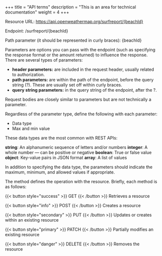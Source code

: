 +++
title = "API terms"
description = "This is an area for technical documentation"
weight = 4
+++

Resource URL: https://api.openweathermap.org/surfreport/{beachId}

Endpoint: /surfreport/{beachId}

Path parameter (it should be represented in curly braces): {beachId}

Parameters are options you can pass with the endpoint (such as specifying the response format or the amount returned) to influence the response. 
There are several types of parameters: 

- **header parameters:** are included in the request header, usually related to authorization. 
- **path parameters:** are within the path of the endpoint, before the query string (?). These are usually set off within curly braces. 
- **query string parameters:** in the query string of the endpoint, after the ?.

Request bodies are closely similar to parameters but are not technically a parameter.

Regardless of the parameter type, define the following with each parameter:

- Data type
- Max and min value

These data types are the most common with REST APIs:

**string**: An alphanumeric sequence of letters and/or numbers
**integer**: A whole number — can be positive or negative
**boolean**: True or false value
**object**: Key-value pairs in JSON format
**array**: A list of values

In addition to specifying the data type, the parameters should indicate the maximum, minimum, and allowed values if appropriate.

The method defines the operation with the resource. Briefly, each method is as follows:

{{< button style="success" >}} GET {{< /button >}} Retrieves a resource

{{< button style="info" >}} POST {{< /button >}} Creates a resource

{{< button style="secondary" >}} PUT {{< /button >}} Updates or creates within an existing resource

{{< button style="primary" >}} PATCH {{< /button >}} Partially modifies an existing resource

{{< button style="danger" >}} DELETE {{< /button >}} Removes the resource

